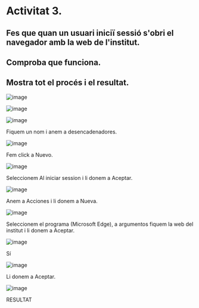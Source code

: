 # Activitat 3.
## Fes que quan un usuari iniciï sessió s'obri el navegador amb la web de l'institut.
## Comproba que funciona.
## Mostra tot el procés i el resultat.

![image](https://github.com/user-attachments/assets/ade2194d-b903-40df-a484-d062e659b64f)

![image](https://github.com/user-attachments/assets/ae8a5fca-3797-42e1-9d01-2a86f91a7c22)

![image](https://github.com/user-attachments/assets/c21a3865-8893-43d5-850c-b06349737e41)

Fiquem un nom i anem a desencadenadores.

![image](https://github.com/user-attachments/assets/ac672a58-ea8a-47de-a170-eeab1f793bb7)

Fem click a Nuevo.

![image](https://github.com/user-attachments/assets/ae831f0a-580c-42b0-bf47-669553b3b4a8)

Seleccionem Al iniciar session i li donem a Aceptar.

![image](https://github.com/user-attachments/assets/82476094-9e60-494e-bbd5-f37af18c54c8)

Anem a Acciones i li donem a Nueva.

![image](https://github.com/user-attachments/assets/3441a246-36db-4e92-a1a2-1d5aea540720)

Seleccionem el programa (Microsoft Edge), a argumentos fiquem la web del institut i li donem a Aceptar.

![image](https://github.com/user-attachments/assets/6e98d096-3c01-4366-a338-696c8aec244a)

Sí

![image](https://github.com/user-attachments/assets/9a48a0f4-641e-48ec-a8c4-ebf377485b4d)

Li donem a Aceptar.

![image](https://github.com/user-attachments/assets/abe3f1ba-f2ca-4176-b3f5-4ed934fb8a00)

RESULTAT
